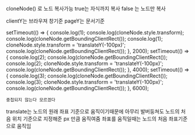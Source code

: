 cloneNode() 로 노드 복사가능 true는 자식까지 복사 false 는 노드만 복사

clientY는 브라우져 창기준
pageY는 문서기준

setTimeout(() => {
console.log(1);
console.log(cloneNode.style.transform);
console.log(cloneNode.getBoundingClientRect());
console.log(1);
cloneNode.style.transform = 'translateY(-100px)';
console.log(cloneNode.getBoundingClientRect());
}, 2000);
setTimeout(() => {
console.log(2);
console.log(cloneNode.getBoundingClientRect());
console.log(2);
cloneNode.style.transform = 'translateY(-100px)';
console.log(cloneNode.getBoundingClientRect());
}, 4000);
setTimeout(() => {
console.log(3);
console.log(cloneNode.getBoundingClientRect());
console.log(3);
cloneNode.style.transform = 'translateY(-100px)';
console.log(cloneNode.getBoundingClientRect());
}, 6000);

    중첩되지 않는다 모르겠다

translate는 노드의 원래 좌표 기준으로 움직이기때문에 아무리 발버둥쳐도 노드의 처음 위치 기준으로 지정해준 px 만큼 움직여줌
좌표를 움직일때는 노드의 처음 좌표기준으로 움직임
